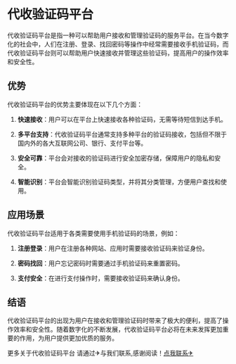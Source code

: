 # 代收验证码平台

代收验证码平台是指一种可以帮助用户接收和管理验证码的服务平台。在当今数字化的社会中，人们在注册、登录、找回密码等操作中经常需要接收手机验证码，而代收验证码平台则可以帮助用户快速接收并管理这些验证码，提高用户的操作效率和安全性。

## 优势

代收验证码平台的优势主要体现在以下几个方面：

1. **快速接收**：用户可以在平台上快速接收各种验证码，无需等待短信到达手机。
   
2. **多平台支持**：代收验证码平台通常支持多种平台的验证码接收，包括但不限于国内外的各大互联网公司、银行、支付平台等。

3. **安全可靠**：平台会对接收的验证码进行安全加密存储，保障用户的隐私和安全。

4. **智能识别**：平台会智能识别验证码类型，并将其分类管理，方便用户查找和使用。

## 应用场景

代收验证码平台适用于各类需要使用手机验证码的场景，例如：

1. **注册登录**：用户在注册各种网站、应用时需要接收验证码来验证身份。
   
2. **密码找回**：用户忘记密码时需要通过手机验证码来重置密码。

3. **支付安全**：在进行支付操作时，需要接收验证码来确认身份。

## 结语

代收验证码平台的出现为用户在接收和管理验证码时带来了极大的便利，提高了操作效率和安全性。随着数字化的不断发展，代收验证码平台必将在未来发挥更加重要的作用，为用户提供更加优质的服务。

更多关于代收验证码平台 请通过✈与我们联系,感谢阅读！[点我联系✈](https://ad.G208.com)